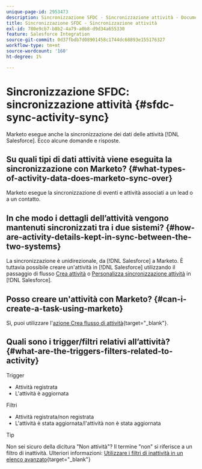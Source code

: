 ```yaml
---
unique-page-id: 2953473
description: Sincronizzazione SFDC - Sincronizzazione attività - Documenti Marketo - Documentazione del prodotto
title: Sincronizzazione SFDC - Sincronizzazione attività
exl-id: 780e9cb7-b8b2-4a79-a0b8-d9d34a655330
feature: Salesforce Integration
source-git-commit: 0d37fbdb7d08901458c1744dc68893e155176327
workflow-type: tm+mt
source-wordcount: '160'
ht-degree: 1%

---
```


# Sincronizzazione SFDC: sincronizzazione attività {#sfdc-sync-activity-sync}

Marketo esegue anche la sincronizzazione dei dati delle attività [!DNL Salesforce]. Ecco alcune domande e risposte.

## Su quali tipi di dati attività viene eseguita la sincronizzazione con Marketo? {#what-types-of-activity-data-does-marketo-sync-over}

Marketo esegue la sincronizzazione di eventi e attività associati a un lead o a un contatto.

## In che modo i dettagli dell’attività vengono mantenuti sincronizzati tra i due sistemi? {#how-are-activity-details-kept-in-sync-between-the-two-systems}

La sincronizzazione è unidirezionale, da [!DNL Salesforce] a Marketo. È tuttavia possibile creare un&#39;attività in [!DNL Salesforce] utilizzando il passaggio di flusso [Crea attività](/help/marketo/product-docs/core-marketo-concepts/smart-campaigns/salesforce-flow-actions/create-task.md) o [Personalizza sincronizzazione attività](/help/marketo/product-docs/crm-sync/salesforce-sync/setup/optional-steps/customize-activities-sync.md) in [!DNL Salesforce].

## Posso creare un&#39;attività con Marketo? {#can-i-create-a-task-using-marketo}

Sì, puoi utilizzare l&#39;[azione Crea flusso di attività](/help/marketo/product-docs/core-marketo-concepts/smart-campaigns/salesforce-flow-actions/create-task.md){target="_blank"}.

## Quali sono i trigger/filtri relativi all’attività? {#what-are-the-triggers-filters-related-to-activity}

Trigger

* Attività registrata
* L&#39;attività è aggiornata

Filtri

* Attività registrata/non registrata
* L&#39;attività è stata aggiornata/l&#39;attività non è stata aggiornata

>[!TIP]
>
>Non sei sicuro della dicitura &quot;Non attività&quot;? Il termine &quot;non&quot; si riferisce a un filtro di inattività. Ulteriori informazioni: [Utilizzare i filtri di inattività in un elenco avanzato](/help/marketo/product-docs/core-marketo-concepts/smart-lists-and-static-lists/using-smart-lists/use-inactivity-filters-in-a-smart-list.md){target="_blank"}
